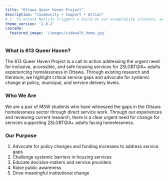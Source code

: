 ```yaml
---
title: "Ottawa Queer Haven Project"
description: "Coummunity • Support • Action"
# 1. To ensure Netlify triggers a build on our exampleSite instance, we need to change a file in the exampleSite directory.
theme_version: '2.8.2'
cascade:
  featured_image: '/images/sidewalk_home.jpg'
---
```


### What is 613 Queer Haven?

The 613 Queer Haven Project is a call to action addressing the urgent need for inclusive, accessible, and safe housing services for 2SLGBTQIA+ adults experiencing homelessness in Ottawa. Through existing research and literature, we highlight critical service gaps and advocate for systemic change at policy, municipal, and service delivery levels.

### Who We Are
We are a pair of MSW students who have witnessed the gaps in the Ottawa homelessness sector through direct service work. Through our experiences and reviewing current research, there is a clear urgent need for change for services supporting 2SLGBTQIA+ adults facing homelessness.

### Our Purpose
1. Advocate for policy changes and funding increases to address service gaps
2. Challenge systemic barriers in housing services
3. Educate decision-makers and service providers
4. Raise public awareness
5. Drive meaningful institutional change

